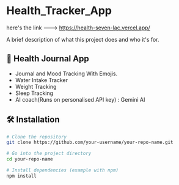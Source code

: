 # Health_Tracker_App
here's the link ---> https://health-seven-lac.vercel.app/

A brief description of what this project does and who it's for.

## 🚀 Health Journal App

- Journal and Mood Tracking With Emojis.
- Water Intake Tracker
- Weight Tracking
- Sleep Tracking
- AI coach(Runs on personalised API key) : Gemini AI
## 🛠️ Installation

```bash
# Clone the repository
git clone https://github.com/your-username/your-repo-name.git

# Go into the project directory
cd your-repo-name

# Install dependencies (example with npm)
npm install
